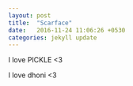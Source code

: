 ```yaml
---
layout: post
title:  "Scarface"
date:   2016-11-24 11:06:26 +0530
categories: jekyll update
---
```

I love PICKLE <3

I love dhoni <3